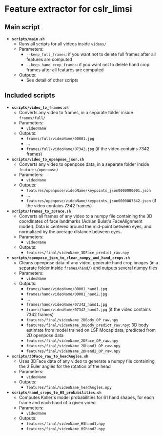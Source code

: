 # Feature extractor for cslr_limsi

## Main script
- **`scripts/main.sh`**
  - Runs all scripts for all videos inside `videos/`
  - Parameters:
    - `--keep_full_frames`: if you want not to delete full frames after all features are computed
    - `--keep_hand_crop_frames`: if you want not to delete hand crop frames after all features are computed
  - Outputs: 
    - See detail of other scripts

## Included scripts
- **`scripts/video_to_frames.sh`**
  - Converts any video to frames, in a separate folder inside `frames/full/`
  - Parameters:
    - `videoName`
  - Outputs:
    - `frames/full/videoName/00001.jpg`
    - ...
    - `frames/full/videoName/07342.jpg` (if the video contains 7342 frames)
- **`scripts/video_to_openpose_json.sh`**
  - Converts any video to openpose data, in a separate folder inside `features/openpose/`
  - Parameters:
    - `videoName`
  - Outputs:
    - `features/openpose/videoName/keypoints_json0000000001.json`
    - ...
    - `features/openpose/videoName/keypoints_json0000007342.json` (if the video contains 7342 frames)
- **`scripts/frames_to_3DFace.sh`**
  - Converts all frames of any video to a numpy file containing the 3D coordinates of face landmarks (Adrian Bulat's FaceAlignment model). Data is centered around the mid-point between eyes, and normalized by the average distance between eyes.
  - Parameters:
    - `videoName`
  - Outputs:
    - `features/final/videoName_3DFace_predict_raw.npy`
- **`scripts/openpose_json_to_clean_numpy_and_hand_crops.sh`**
  - Cleans openpose data of any video, generate hand crop images (in a separate folder inside `frames/hand/`) and outputs several numpy files
  - Parameters:
    - `videoName`
  - Outputs:
    - `frames/hand/videoName/00001_hand1.jpg`
    - `frames/hand/videoName/00001_hand2.jpg`
    - ...
    - `frames/hand/videoName/07342_hand1.jpg`
    - `frames/hand/videoName/07342_hand2.jpg` (if the video contains 7342 frames)
    - `features/final/videoName_2DBody_OP_raw.npy`
    - `features/final/videoName_3DBody_predict_raw.npy`: 3D body estimate from model trained on LSF Mocap data, predicted from 2D openpose data
    - `features/final/videoName_2DFace_OP_raw.npy`
    - `features/final/videoName_2DHand1_OP_raw.npy`
    - `features/final/videoName_2DHand2_OP_raw.npy`
- **`scripts/3DFace_raw_to_headAngles.sh`**
  - Uses 3DFace data of any video to generate a numpy file containing the 3 Euler angles for the rotation of the head
  - Parameters:
    - `videoName`
  - Outputs:
    - `features/final/videoName_headAngles.npy`
- **`scripts/hand_crops_to_HS_probabilities.sh`**
  - Computes Koller's model probabilities for 61 hand shapes, for each frame and each hand of a given video
  - Parameters:
    - `videoName`
  - Outputs:
    - `features/final/videoName_HShand1.npy`
    - `features/final/videoName_HShand2.npy`

